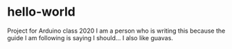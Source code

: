 # hello-world
Project for Arduino class 2020
I am a person who is writing this because the guide I am following is saying I should... I also like guavas.
